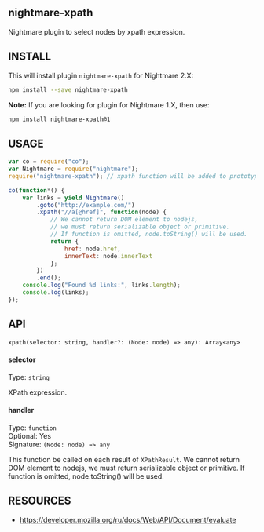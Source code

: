 nightmare-xpath
---------------
Nightmare plugin to select nodes by xpath expression.

INSTALL
-------
This will install plugin `nightmare-xpath` for Nightmare 2.X:
```sh
npm install --save nightmare-xpath
```
**Note:** If you are looking for plugin for Nightmare 1.X, then use:
```sh
npm install nightmare-xpath@1
```

USAGE
-----
```js
var co = require("co");
var Nightmare = require("nightmare");
require("nightmare-xpath"); // xpath function will be added to prototype.

co(function*() {
	var links = yield Nightmare()
		.goto("http://example.com/")
		.xpath("//a[@href]", function(node) {
			// We cannot return DOM element to nodejs, 
			// we must return serializable object or primitive.
			// If function is omitted, node.toString() will be used.
			return {
				href: node.href,
				innerText: node.innerText
			};
		})
		.end();
	console.log("Found %d links:", links.length);
	console.log(links);
});
```

API
---
`xpath(selector: string, handler?: (Node: node) => any): Array<any>`

#### selector
Type: `string`

XPath expression.

#### handler
Type: `function`  
Optional: Yes  
Signature: `(Node: node) => any`

This function be called on each result of `XPathResult`.
We cannot return DOM element to nodejs, 
we must return serializable object or primitive.
If function is omitted, node.toString() will be used.


RESOURCES
---------
* https://developer.mozilla.org/ru/docs/Web/API/Document/evaluate